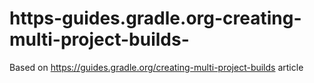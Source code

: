 # https-guides.gradle.org-creating-multi-project-builds-
Based on https://guides.gradle.org/creating-multi-project-builds article
